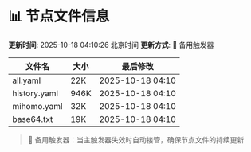 # 📊 节点文件信息

**更新时间**: 2025-10-18 04:10:26 北京时间
**更新方式**: 🔄 备用触发器

| 文件名 | 大小 | 最后修改 |
|--------|------|----------|
| all.yaml | 22K | 2025-10-18 04:10 |
| history.yaml | 946K | 2025-10-18 04:10 |
| mihomo.yaml | 32K | 2025-10-18 04:10 |
| base64.txt | 19K | 2025-10-18 04:10 |

> 🔄 备用触发器：当主触发器失效时自动接管，确保节点文件的持续更新
